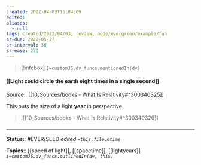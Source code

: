 ```yaml
---
created: 2022-04-03T15:04:09 
edited: 
aliases:
  - null
tags: created/2022/04/03, review, node/evergreen/example/fun
sr-due: 2022-05-27
sr-interval: 36
sr-ease: 270
---
```

> [!infobox]
`$=customJS.dv_funcs.mentionedIn(dv)`

#### [[Light could circle the earth eight times in a single second]] 

Source:: [[10_Sources/books - What Is Relativity#^300340325]]

This puts the size of a light **year** in perspective.
> ![[10_Sources/books - What Is Relativity#^300340326]]

### <hr class="footnote"/>

**Status**:: #EVER/SEED 
*edited `=this.file.mtime`*

**Topics**:: [[speed of light]], [[spacetime]], [[lightyears]]
*`$=customJS.dv_funcs.outlinedIn(dv, this)`*
